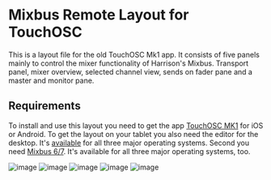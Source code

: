 # Mixbus Remote Layout for TouchOSC

This is a layout file for the old TouchOSC Mk1 app.
It consists of five panels mainly to control the mixer functionality of Harrison's Mixbus.
Transport panel, mixer overview, selected channel view, sends on fader pane and a master and monitor pane.

## Requirements
To install and use this layout you need to get the app [TouchOSC MK1](https://hexler.net/touchosc-mk1) for iOS or Android. To get the layout on your tablet you also need the editor for the desktop. It's [available](https://hexler.net/touchosc-mk1#resources) for all three major operating systems.
Second you need [Mixbus 6/7](https://harrisonconsoles.com/product/mixbus). It's available for all three major operating systems, too.


![image](https://user-images.githubusercontent.com/8352411/121231631-e81d1d00-c890-11eb-8c43-772d1d2f67c7.png)
![image](https://user-images.githubusercontent.com/8352411/121231846-33373000-c891-11eb-94bd-4a3085287845.png)
![image](https://user-images.githubusercontent.com/8352411/121231949-519d2b80-c891-11eb-8196-3f68af1e6152.png)
![image](https://user-images.githubusercontent.com/8352411/121232018-67aaec00-c891-11eb-9563-539e6b8ebce3.png)
![image](https://user-images.githubusercontent.com/8352411/121232068-7abdbc00-c891-11eb-931e-1a95dbca19ca.png)
